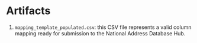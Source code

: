 # Artifacts

1. `mapping_template_populated.csv`: this CSV file represents a valid
   column mapping ready for submission to the National Address Database Hub.
